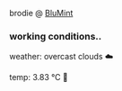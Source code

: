 brodie @ [BluMint](https://www.linkedin.com/company/blumint-io/)

<!--weather_start-->
### working conditions..

weather: overcast clouds ☁️

temp: 3.83 °C 🧥

<!--weather_end-->
